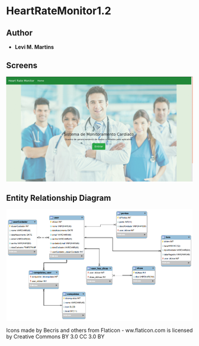 # HeartRateMonitor1.2



## Author
* **Levi M. Martins**

## Screens
![Alt Text](https://github.com/levimmartins/HeartRateMonitor1.2/blob/master/img/GIF.gif)



## Entity Relationship Diagram
![alt text](https://github.com/levimmartins/HeartRateMonitor1.2/blob/master/BD/bdImg.png)


Icons made by Becris and others  from  Flaticon - ww.flaticon.com  is licensed by  Creative Commons BY 3.0  CC 3.0 BY 

